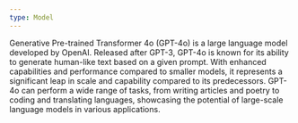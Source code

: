 ```yaml
---
type: Model
---
```


Generative Pre-trained Transformer 4o (GPT-4o) is a large language model developed by OpenAI. Released after GPT-3, GPT-4o is known for its ability to generate human-like text based on a given prompt. With enhanced capabilities and performance compared to smaller models, it represents a significant leap in scale and capability compared to its predecessors. GPT-4o can perform a wide range of tasks, from writing articles and poetry to coding and translating languages, showcasing the potential of large-scale language models in various applications.